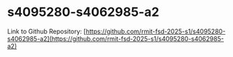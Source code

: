 # s4095280-s4062985-a2

Link to Github Repository: [https://github.com/rmit-fsd-2025-s1/s4095280-s4062985-a2](https://github.com/rmit-fsd-2025-s1/s4095280-s4062985-a2)
